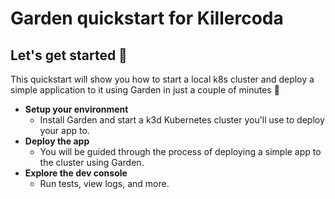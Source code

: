 # Garden quickstart for Killercoda

## Let's get started 🔨

This quickstart will show you how to start a local k8s cluster and deploy a simple application to it using Garden in just a couple of minutes 🌸

* **Setup your environment**
  * Install Garden and start a k3d Kubernetes cluster you'll use to deploy your app to.
* **Deploy the app**
  * You will be guided through the process of deploying a simple app to the cluster using Garden.
* **Explore the dev console**
  * Run tests, view logs, and more.
